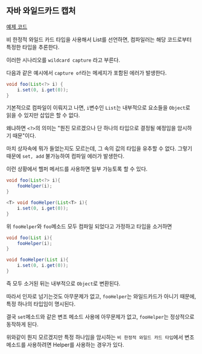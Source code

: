 ## 자바 와일드카드 캡처

<a href="../src/capture">예제 코드</a>

비 한정적 와일드 카드 타입을 사용해서 List를 선언하면, 컴파일러는 해당 코드로부터 특정한 타입을 추론한다.

이러한 시나리오를 `wildcard capture` 라고 부른다.

다음과 같은 예시에서 `capture of`라는 메세지가 포함된 에러가 발생한다.

```java
void foo(List<?> i) {
    i.set(0, i.get(0));
}
```

기본적으로 컴파일이 이뤄지고 나면, `i`변수인 `List`는 내부적으로 요소들을 `Object`로 읽을 수 있지만 삽입은 할 수 없다.

왜냐하면 `<?>`의 의미는 "뭔진 모르겠으나 단 하나의 타입으로 결정될 예정임을 암시하기 때문"이다.

마치 상자속에 뭐가 들었는지도 모르는데, 그 속의 값의 타입을 유추할 수 없다. 그렇기때문에 `set, add` 불가능하여 컴파일 에러가 발생한다.

이런 상황에서 헬퍼 메서드를 사용하면 일부 가능토록 할 수 있다.

```java
void foo(List<?> i){
    fooHelper(i);
}

<T> void fooHelper(List<T> i){
    i.set(0, i.get(0));
}
```

위 `fooHelper`와 `foo`메소드 모두 컴파일 되었다고 가정하고 타입을 소거하면

```java
void foo(List i){
    fooHelper(i);
}

void fooHelper(List i){
    i.set(0, i.get(0));
}
```

즉 모두 소거된 뒤는 내부적으로 `Object`로 변환된다.

따라서 인자로 넘기는것도 아무문제가 없고, `fooHelper`는 와일드카드가 아니기 때문에, 특정 하나의 타입임이 명시된다.

결국 `set`메소드와 같은 변조 메소드 사용에 아무문제가 없고, `fooHelper`는 정상적으로 동작하게 된다.

위와같이 뭔지 모르겠지만 특정 하나임을 암시하는 `비 한정적 와일드 카드 타입`에서 변조 메소드를 사용하려면 Helper를 사용하는 경우가 있다.




